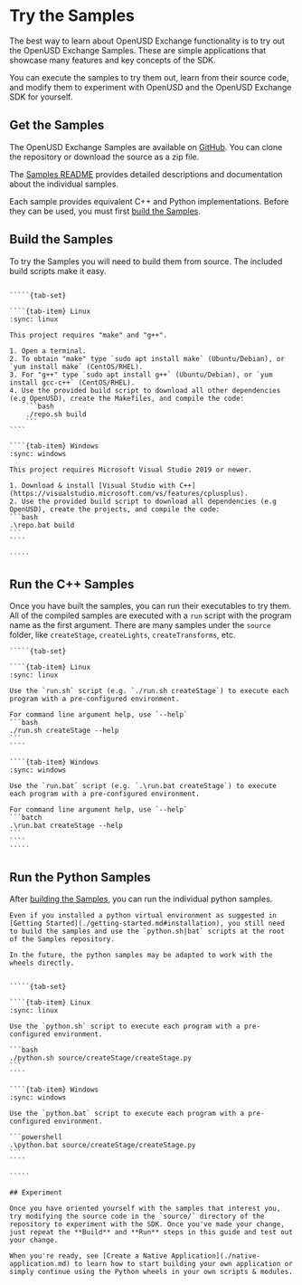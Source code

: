 # Try the Samples

The best way to learn about OpenUSD Exchange functionality is to try out the OpenUSD Exchange Samples. These are simple applications that showcase many features and key concepts of the SDK.

You can execute the samples to try them out, learn from their source code, and modify them to experiment with OpenUSD and the OpenUSD Exchange SDK for yourself.

## Get the Samples

The OpenUSD Exchange Samples are available on [GitHub](https://github.com/NVIDIA-Omniverse/usd-exchange-samples). You can clone the repository or download the source as a zip file.

The [Samples README](https://github.com/NVIDIA-Omniverse/usd-exchange-samples/blob/main/README.md) provides detailed descriptions and documentation about the individual samples.

Each sample provides equivalent C++ and Python implementations. Before they can be used, you must first [build the Samples](#build-the-samples).


## Build the Samples

To try the Samples you will need to build them from source. The included build scripts make it easy.

``````{card}

`````{tab-set}

````{tab-item} Linux
:sync: linux

This project requires "make" and "g++".

1. Open a terminal.
2. To obtain "make" type `sudo apt install make` (Ubuntu/Debian), or `yum install make` (CentOS/RHEL).
3. For "g++" type `sudo apt install g++` (Ubuntu/Debian), or `yum install gcc-c++` (CentOS/RHEL).
4. Use the provided build script to download all other dependencies (e.g OpenUSD), create the Makefiles, and compile the code:
    ```bash
    ./repo.sh build
    ```
````

````{tab-item} Windows
:sync: windows

This project requires Microsoft Visual Studio 2019 or newer.

1. Download & install [Visual Studio with C++](https://visualstudio.microsoft.com/vs/features/cplusplus).
2. Use the provided build script to download all dependencies (e.g OpenUSD), create the projects, and compile the code:
```bash
.\repo.bat build
```
````

`````

``````

## Run the C++ Samples

Once you have built the samples, you can run their executables to try them. All of the compiled samples are executed with a `run` script with the program name as the first argument. There are many samples under the `source` folder, like `createStage`, `createLights`, `createTransforms`, etc.

``````{card}
`````{tab-set}

````{tab-item} Linux
:sync: linux

Use the `run.sh` script (e.g. `./run.sh createStage`) to execute each program with a pre-configured environment.

For command line argument help, use `--help`
```bash
./run.sh createStage --help
```
````

````{tab-item} Windows
:sync: windows

Use the `run.bat` script (e.g. `.\run.bat createStage`) to execute each program with a pre-configured environment.

For command line argument help, use `--help`
```batch
.\run.bat createStage --help
```
````
`````
``````

## Run the Python Samples

After [building the Samples](#build-the-samples), you can run the individual python samples.

```{important}
Even if you installed a python virtual environment as suggested in [Getting Started](./getting-started.md#installation), you still need to build the samples and use the `python.sh|bat` scripts at the root of the Samples repository.

In the future, the python samples may be adapted to work with the wheels directly.
```

``````{card}

`````{tab-set}

````{tab-item} Linux
:sync: linux

Use the `python.sh` script to execute each program with a pre-configured environment.

```bash
./python.sh source/createStage/createStage.py
```
````

````{tab-item} Windows
:sync: windows

Use the `python.bat` script to execute each program with a pre-configured environment.

```powershell
.\python.bat source/createStage/createStage.py
```
````

`````

## Experiment

Once you have oriented yourself with the samples that interest you, try modifying the source code in the `source/` directory of the repository to experiment with the SDK. Once you've made your change, just repeat the **Build** and **Run** steps in this guide and test out your change.

When you're ready, see [Create a Native Application](./native-application.md) to learn how to start building your own application or simply continue using the Python wheels in your own scripts & modules.
